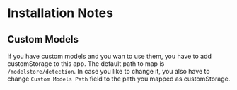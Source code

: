 # Installation Notes

## Custom Models

If you have custom models and you wan to use them, you have to add customStorage to this app. The default path to map is `/modelstore/detection`. In case you like to change it, you also have to change `Custom Models Path` field to the path you mapped as customStorage.

